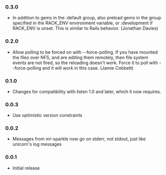 ### 0.3.0

  * In addition to gems in the :default group, also preload gems in the group specified in the RACK\_ENV environment variable, or :development if RACK\_ENV is unset.  This is similar to Rails behavior.  (Jonathan Davies)

### 0.2.0

  * Allow polling to be forced on with --force-polling.  If you have mounted the files over NFS, and are editing them remotely, then file system events are not fired, so the reloading doesn't work.  Force it to poll with --force-polling and it will work in this case. (Jamie Cobbett)

### 0.1.0

  * Changes for compatibility with listen 1.0 and later, which it now requires.

### 0.0.3

  * Use optimistic version constraints

### 0.0.2

  * Messages from mr-sparkle now go on stderr, not stdout, just like unicorn's log messages

### 0.0.1

  * Initial release
